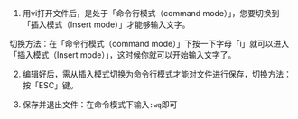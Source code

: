 
1. 用vi打开文件后，是处于「命令行模式（command mode）」，您要切换到「插入模式（Insert mode）」才能够输入文字。

切换方法：在「命令行模式（command mode）」下按一下字母「i」就可以进入「插入模式（Insert mode）」，这时候你就可以开始输入文字了。

2. 编辑好后，需从插入模式切换为命令行模式才能对文件进行保存，切换方法：按「ESC」键。

3. 保存并退出文件：在命令模式下输入`:wq`即可
